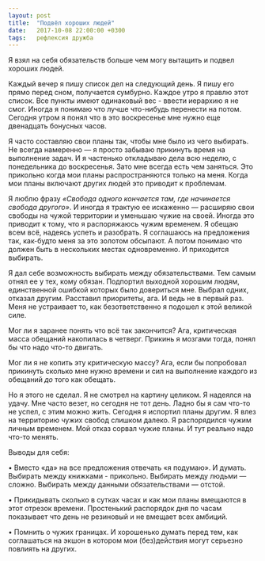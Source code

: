 ```yaml
---
layout: post
title:  "Подвёл хороших людей"
date:   2017-10-08 22:00:00 +0300
tags:   рефлексия дружба
---
```


Я взял на себя обязательств больше чем могу вытащить и подвел хороших людей. 

 Каждый вечер я пишу список дел на следующий день. Я пишу его прямо перед сном, получается сумбурно. Каждое утро я правлю этот список. Все пункты имеют одинаковый вес - ввести иерархию я не смог. Иногда я понимаю что лучше что-нибудь перенести на потом. Сегодня утром я понял что в это воскресенье мне нужно еще двенадцать бонусных часов. 

 Я часто составляю свои планы так, чтобы мне было из чего выбирать. Не всегда намеренно — я просто забываю прикинуть время на выполнение задач. И я частенько откладываю дела всю неделю, с понедельника до воскресенья. Зато мне всегда есть чем заняться. Это прикольно когда мои планы распространяются только на меня. Когда мои планы включают других людей это приводит к проблемам. 

 Я люблю фразу _«Свобода одного кончается там, где начинается свобода другого»_. И иногда я трактую ее искаженно — расширяю свои свободы на чужой территории и уменьшаю чужие на своей. Иногда это приводит к тому, что я распоряжаюсь чужим временем. Я обещаю всем всё, надеясь успеть и разобрать. Я соглашаюсь на предложения так, как-будто меня за это золотом обсыпают. А потом понимаю что должен быть в нескольких местах одновременно. И приходится выбирать. 

 Я дал себе возможность выбирать между обязательствами. Тем самым отнял ее у тех, кому обязан. Подпортил выходной хорошим людям, единственной ошибкой которых было довериться мне. Выбрал одних, отказал другим. Расставил приоритеты, ага. И ведь не в первый раз. Меня не устраивает то, как безответственно я подошел к этой великой силе. 

 Мог ли я заранее понять что всё так закончится? Ага, критическая масса обещаний накопилась в четверг. Прикинь я мозгами тогда, понял бы что надо что-то двигать. 

 Мог ли я не копить эту критическую массу? Ага, если бы попробовал прикинуть сколько мне нужно времени и сил на выполнение каждого из обещаний _до_ того как обещать.   

 Но я этого не сделал. Я не смотрел на картину целиком. Я надеялся на удачу. Мне часто везет, но сегодня не тот день. Ладно бы я сам что-то не успел, с этим можно жить. Сегодня я испортил планы другим. Я влез на территорию чужих свобод слишком далеко. Я распорядился чужим личным временем. Мой отказ сорвал чужие планы. И тут реально надо что-то менять. 

 Выводы для себя: 

 • Вместо «да» на все предложения отвечать «я подумаю». И думать. Выбирать между книжками - прикольно. Выбирать между людьми — сложно. Выбирать между данными обязательствами — отстой. 

 • Прикидывать сколько в сутках часах и как мои планы вмещаются в этот отрезок времени. Простенький распорядок дня по часам показывает что день не резиновый и не вмещает всех амбиций. 

 • Помнить о чужих границах. И хорошенько думать перед тем, как соглашаться на экшон в котором мои (без)действия могут серьезно повлиять на других.
